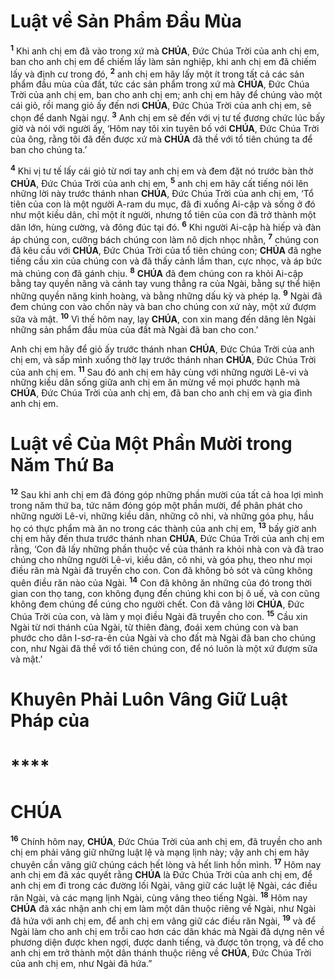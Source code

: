 # Luật về Sản Phẩm Đầu Mùa
<sup><b>1</b></sup> Khi anh chị em đã vào trong xứ mà **CHÚA**, Đức Chúa Trời của anh chị em, ban cho anh chị em để chiếm lấy làm sản nghiệp, khi anh chị em đã chiếm lấy và định cư trong đó, <sup><b>2</b></sup> anh chị em hãy lấy một ít trong tất cả các sản phẩm đầu mùa của đất, tức các sản phẩm trong xứ mà **CHÚA**, Đức Chúa Trời của anh chị em, ban cho anh chị em; anh chị em hãy để chúng vào một cái giỏ, rồi mang giỏ ấy đến nơi **CHÚA**, Đức Chúa Trời của anh chị em, sẽ chọn để danh Ngài ngự. <sup><b>3</b></sup> Anh chị em sẽ đến với vị tư tế đương chức lúc bấy giờ và nói với người ấy, ‘Hôm nay tôi xin tuyên bố với **CHÚA**, Đức Chúa Trời của ông, rằng tôi đã đến được xứ mà **CHÚA** đã thề với tổ tiên chúng ta để ban cho chúng ta.’

<sup><b>4</b></sup> Khi vị tư tế lấy cái giỏ từ nơi tay anh chị em và đem đặt nó trước bàn thờ **CHÚA**, Đức Chúa Trời của anh chị em, <sup><b>5</b></sup> anh chị em hãy cất tiếng nói lên những lời này trước thánh nhan **CHÚA**, Đức Chúa Trời của anh chị em, ‘Tổ tiên của con là một người A-ram du mục, đã đi xuống Ai-cập và sống ở đó như một kiều dân, chỉ một ít người, nhưng tổ tiên của con đã trở thành một dân lớn, hùng cường, và đông đúc tại đó. <sup><b>6</b></sup> Khi người Ai-cập hà hiếp và đàn áp chúng con, cưỡng bách chúng con làm nô dịch nhọc nhằn, <sup><b>7</b></sup> chúng con đã kêu cầu với **CHÚA**, Đức Chúa Trời của tổ tiên chúng con; **CHÚA** đã nghe tiếng cầu xin của chúng con và đã thấy cảnh lầm than, cực nhọc, và áp bức mà chúng con đã gánh chịu. <sup><b>8</b></sup> **CHÚA** đã đem chúng con ra khỏi Ai-cập bằng tay quyền năng và cánh tay vung thẳng ra của Ngài, bằng sự thể hiện những quyền năng kinh hoàng, và bằng những dấu kỳ và phép lạ. <sup><b>9</b></sup> Ngài đã đem chúng con vào chốn này và ban cho chúng con xứ này, một xứ đượm sữa và mật. <sup><b>10</b></sup> Vì thế hôm nay, lạy **CHÚA**, con xin mang đến dâng lên Ngài những sản phẩm đầu mùa của đất mà Ngài đã ban cho con.’

Anh chị em hãy để giỏ ấy trước thánh nhan **CHÚA**, Đức Chúa Trời của anh chị em, và sấp mình xuống thờ lạy trước thánh nhan **CHÚA**, Đức Chúa Trời của anh chị em. <sup><b>11</b></sup> Sau đó anh chị em hãy cùng với những người Lê-vi và những kiều dân sống giữa anh chị em ăn mừng về mọi phước hạnh mà **CHÚA**, Đức Chúa Trời của anh chị em, đã ban cho anh chị em và gia đình anh chị em.

# Luật về Của Một Phần Mười trong Năm Thứ Ba
<sup><b>12</b></sup> Sau khi anh chị em đã đóng góp những phần mười của tất cả hoa lợi mình trong năm thứ ba, tức năm đóng góp một phần mười, để phân phát cho những người Lê-vi, những kiều dân, những cô nhi, và những góa phụ, hầu họ có thực phẩm mà ăn no trong các thành của anh chị em, <sup><b>13</b></sup> bấy giờ anh chị em hãy đến thưa trước thánh nhan **CHÚA**, Đức Chúa Trời của anh chị em rằng, ‘Con đã lấy những phần thuộc về của thánh ra khỏi nhà con và đã trao chúng cho những người Lê-vi, kiều dân, cô nhi, và góa phụ, theo như mọi điều răn mà Ngài đã truyền cho con. Con đã không bỏ sót và cũng không quên điều răn nào của Ngài. <sup><b>14</b></sup> Con đã không ăn những của đó trong thời gian con thọ tang, con không đụng đến chúng khi con bị ô uế, và con cũng không đem chúng để cúng cho người chết. Con đã vâng lời **CHÚA**, Đức Chúa Trời của con, và làm y mọi điều Ngài đã truyền cho con. <sup><b>15</b></sup> Cầu xin Ngài từ nơi thánh của Ngài, từ thiên đàng, đoái xem chúng con và ban phước cho dân I-sơ-ra-ên của Ngài và cho đất mà Ngài đã ban cho chúng con, như Ngài đã thề với tổ tiên chúng con, để nó luôn là một xứ đượm sữa và mật.’

# Khuyên Phải Luôn Vâng Giữ Luật Pháp của

# ****

# CHÚA
<sup><b>16</b></sup> Chính hôm nay, **CHÚA**, Đức Chúa Trời của anh chị em, đã truyền cho anh chị em phải vâng giữ những luật lệ và mạng lịnh này; vậy anh chị em hãy chuyên cần vâng giữ chúng cách hết lòng và hết linh hồn mình. <sup><b>17</b></sup> Hôm nay anh chị em đã xác quyết rằng **CHÚA** là Đức Chúa Trời của anh chị em, để anh chị em đi trong các đường lối Ngài, vâng giữ các luật lệ Ngài, các điều răn Ngài, và các mạng lịnh Ngài, cùng vâng theo tiếng Ngài. <sup><b>18</b></sup> Hôm nay **CHÚA** đã xác nhận anh chị em làm một dân thuộc riêng về Ngài, như Ngài đã hứa với anh chị em, để anh chị em vâng giữ các điều răn Ngài, <sup><b>19</b></sup> và để Ngài làm cho anh chị em trỗi cao hơn các dân khác mà Ngài đã dựng nên về phương diện được khen ngợi, được danh tiếng, và được tôn trọng, và để cho anh chị em trở thành một dân thánh thuộc riêng về **CHÚA**, Đức Chúa Trời của anh chị em, như Ngài đã hứa.”